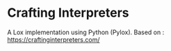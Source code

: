 # Crafting Interpreters

A Lox implementation using Python (Pylox).
Based on : https://craftinginterpreters.com/
